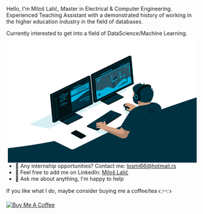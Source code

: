 Hello, I'm Miloš Lalić, Master in Electrical & Computer Engineering. 
Experienced Teaching Assistant with a demonstrated history of working in the higher education industry in the field of databases.

Currently interested to get into a field of DataScience/Machine Learning.

<img align="right" alt="GIF" src="https://github.com/miloslalic19/miloslalic19/blob/main/Coding.gif?raw=true" width="500" height="320" />
  
- 💼 Any internship opportunities? Contact me: [losmi66@hotmail.rs](mailto:losmi66@hotmail.rs)
- 👔 Feel free to add me on LinkedIn: [Miloš Lalić](https://www.linkedin.com/in/milo%C5%A1-lali%C4%87-456350a7/)  
- 💬 Ask me about anything, I'm happy to help

If you like what I do, maybe consider buying me a coffee/tea 👉👈

<a href="https://www.buymeacoffee.com/miloslalic" target="_blank"><img src="https://cdn.buymeacoffee.com/buttons/v2/default-red.png" alt="Buy Me A Coffee" width="150" ></a>
